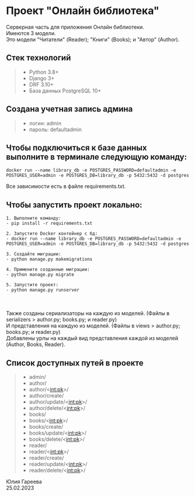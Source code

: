 # Проект "Онлайн библиотека"

Серверная часть для приложения Онлайн библиотеки.<br> 
Имеются 3 модели.<br> 
Это модели "Читатели" (Reader); "Книги" (Books); и "Автор" (Author).
 
## Стек технологий

> - Python 3.8+
> - Django 3+ 
> - DRF 3.10+ 
> - База данных PostgreSQL 10+


## Создана учетная запись админа

> - логин: admin
> - пароль: defaultadmin

## Чтобы подключиться к базе данных выполните в терминале следующую команду:
```
docker run --name library_db -e POSTGRES_PASSWORD=defaultadmin -e POSTGRES_USER=admin -e POSTGRES_DB=library_db -p 5432:5432 -d postgres
```

Все зависимости есть в файле requirements.txt.

## Чтобы запустить проект локально:
```
1. Выполните команду: 
- pip install -r requirements.txt

2. Запустите Docker контейнер с бд:
- docker run --name library_db -e POSTGRES_PASSWORD=defaultadmin -e POSTGRES_USER=admin -e POSTGRES_DB=library_db -p 5432:5432 -d postgres

3. Создайте миграции:
- python manage.py makemigrations

4. Примените созданные миграции:
- python manage.py migrate

5. Запустите проект:
- python manage.py runserver
```
<br>
<br>
Также созданы сериализаторы на каждую из моделей. (Файлы в serializers > author.py; books.py; и reader.py)<br>
И представления на каждую из моделей. (Файлы в views > author.py; books.py; и reader.py)<br>
Добавлены урлы на каждый вид представления каждой из моделей (Author, Books, Reader).<br>

## Список доступных путей в проекте

> - admin/
> - author/
> - author/<<int:pk>>/
> - author/create/
> - author/update/<<int:pk>>/
> - author/delete/<<int:pk>>/
> - books/
> - books/<<int:pk>>/
> - books/create/
> - books/update/<<int:pk>>/
> - books/delete/<<int:pk>>/
> - reader/
> - reader/<<int:pk>>/
> - reader/create/
> - reader/update/<<int:pk>>/
> - reader/delete/<<int:pk>>/


Юлия Гареева<br>
25.02.2023